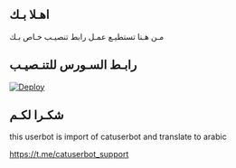 ## اهـلا بـك
مـن هـنا تستطيـع عمـل رابط تنصيـب خـاص بـك

## رابـط السـورس للتنـصيـب

[![Deploy](https://www.herokucdn.com/deploy/button.svg)](https://heroku.com/deploy?template=https://github.com/cobra5621/jmthon)

## شكـرا لكـم 


this userbot is import of catuserbot and translate to arabic

https://t.me/catuserbot_support
